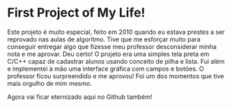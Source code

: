 # First Project of My Life!

Este projeto é muito especial, feito em 2010 quando eu estava prestes a ser reprovado nas aulas de algorítmo. Tive que me
esforçar muito para conseguir entregar algo que fizesse meu professor desconsiderar minha nota e me aprovar. Deu certo! O
projeto era uma simples tela preta em C/C++ capaz de cadastrar alunos usando conceito de pilha e lista. Fui além e implementei
à mão uma interface gráfica com campos e botões. O professor ficou surpreendido e me aprovou! Foi um dos momentos que tive
mais orgulho de mim mesmo.

Agora vai ficar eternizado aqui no Github também!
